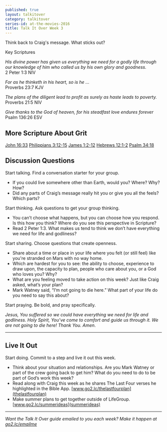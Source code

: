 ```yaml
---
published: true
layout: talkitover
category: talkitover
series-id: at-the-movies-2016
title: Talk It Over Week 3
---
```


<p class="lead">Think back to Craig's message. What sticks out?</p> 

Key Scriptures

_His divine power has given us everything we need for a godly life through our knowledge of him who called us by his own glory and goodness._   
2 Peter 1:3 NIV  

_For as he thinketh in his heart, so is he ..._   
Proverbs 23:7 KJV

_The plans of the diligent lead to profit as surely as haste leads to poverty._   
Proverbs 21:5 NIV

_Give thanks to the God of heaven, for his steadfast love endures forever_  
Psalm 136:26 ESV

## More Scripture About Grit
[John 16:33](https://www.bible.com/bible/111/joh.16.33.niv)
[Philippians 3:12-15](https://www.bible.com/bible/111/phi.3.12-15.niv)
[James 1:2-12](https://www.bible.com/bible/111/jam.1.2-12.niv)
[Hebrews 12:1-2](https://www.bible.com/bible/111/heb.12.1-2.niv)
[Psalm 34:18](https://www.bible.com/bible/111/psa.34.18.niv)

## Discussion Questions
<p class="lead">Start talking. Find a conversation starter for your group.</p> 

*	If you could live somewhere other than Earth, would you? Where? Why? How?
*	Did any parts of Craig’s message really hit you or give you all the feels? Which parts?

<p class="lead">Start thinking. Ask questions to get your group thinking.</p> 

*	You can’t choose what happens, but you can choose how you respond. Is this how you think? Where do you see this perspective in Scripture? 
*	Read 2 Peter 1:3. What makes us tend to think we don’t have everything we need for life and godliness?
 
<p class="lead">Start sharing. Choose questions that create openness.</p> 

* Share about a time or place in your life where you felt (or still feel) like you're stranded on Mars with no way home.
* Which are hardest for you to see: the ability to choose, experience to draw upon, the capacity to plan, people who care about you, or a God who loves you? Why?
* What are you feeling moved to take action on this week? Just like Craig asked, what’s your plan?
* Mark Watney said, “I’m not going to die here.” What part of your life do you need to say this about?

<p class="lead">Start praying. Be bold, and pray specifically.</p> 

_Jesus, You suffered so we could have everything we need for life and godliness. Holy Spirit, You’ve come to comfort and guide us through it. We are not going to die here! Thank You. Amen._

* * *

## Live It Out
<p class="lead">Start doing. Commit to a step and live it out this week.</p>

* Think about your situation and relationships. Are you Mark Watney or part of the crew going back to get him? What do you need to do to be part of God’s work this week?
* Read along with Craig this week as he shares The Last Four verses he highlighted in the Bible App. [www.go2.lc/thelastfourplan](thelastfourplan)
* Make summer plans to get together outside of LifeGroup. [www.go2.lc/summerideas](summerideas)

* * *

_Want the Talk It Over guide emailed to you each week? Make it happen at [go2.lc/emailme](/talkitover)_

